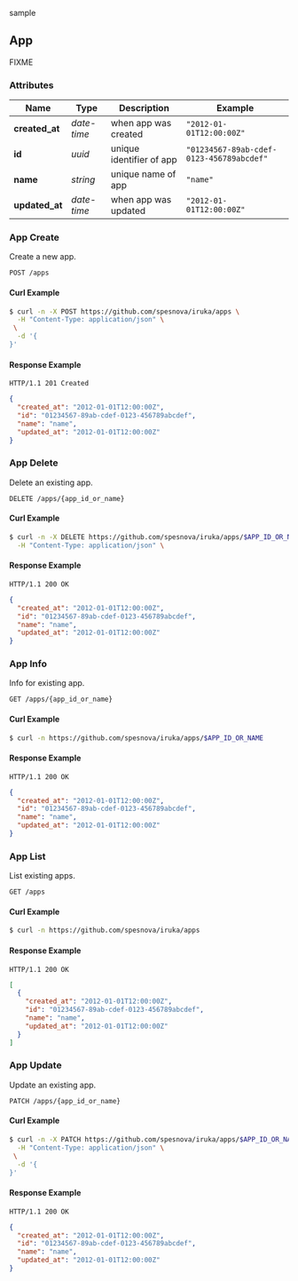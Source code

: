 sample

## App

FIXME

### Attributes

| Name | Type | Description | Example |
| ------- | ------- | ------- | ------- |
| **created_at** | *date-time* | when app was created | `"2012-01-01T12:00:00Z"` |
| **id** | *uuid* | unique identifier of app | `"01234567-89ab-cdef-0123-456789abcdef"` |
| **name** | *string* | unique name of app | `"name"` |
| **updated_at** | *date-time* | when app was updated | `"2012-01-01T12:00:00Z"` |

### App Create

Create a new app.

```
POST /apps
```


#### Curl Example

```bash
$ curl -n -X POST https://github.com/spesnova/iruka/apps \
  -H "Content-Type: application/json" \
 \
  -d '{
}'
```


#### Response Example

```
HTTP/1.1 201 Created
```

```json
{
  "created_at": "2012-01-01T12:00:00Z",
  "id": "01234567-89ab-cdef-0123-456789abcdef",
  "name": "name",
  "updated_at": "2012-01-01T12:00:00Z"
}
```

### App Delete

Delete an existing app.

```
DELETE /apps/{app_id_or_name}
```


#### Curl Example

```bash
$ curl -n -X DELETE https://github.com/spesnova/iruka/apps/$APP_ID_OR_NAME \
  -H "Content-Type: application/json" \
```


#### Response Example

```
HTTP/1.1 200 OK
```

```json
{
  "created_at": "2012-01-01T12:00:00Z",
  "id": "01234567-89ab-cdef-0123-456789abcdef",
  "name": "name",
  "updated_at": "2012-01-01T12:00:00Z"
}
```

### App Info

Info for existing app.

```
GET /apps/{app_id_or_name}
```


#### Curl Example

```bash
$ curl -n https://github.com/spesnova/iruka/apps/$APP_ID_OR_NAME
```


#### Response Example

```
HTTP/1.1 200 OK
```

```json
{
  "created_at": "2012-01-01T12:00:00Z",
  "id": "01234567-89ab-cdef-0123-456789abcdef",
  "name": "name",
  "updated_at": "2012-01-01T12:00:00Z"
}
```

### App List

List existing apps.

```
GET /apps
```


#### Curl Example

```bash
$ curl -n https://github.com/spesnova/iruka/apps
```


#### Response Example

```
HTTP/1.1 200 OK
```

```json
[
  {
    "created_at": "2012-01-01T12:00:00Z",
    "id": "01234567-89ab-cdef-0123-456789abcdef",
    "name": "name",
    "updated_at": "2012-01-01T12:00:00Z"
  }
]
```

### App Update

Update an existing app.

```
PATCH /apps/{app_id_or_name}
```


#### Curl Example

```bash
$ curl -n -X PATCH https://github.com/spesnova/iruka/apps/$APP_ID_OR_NAME \
  -H "Content-Type: application/json" \
 \
  -d '{
}'
```


#### Response Example

```
HTTP/1.1 200 OK
```

```json
{
  "created_at": "2012-01-01T12:00:00Z",
  "id": "01234567-89ab-cdef-0123-456789abcdef",
  "name": "name",
  "updated_at": "2012-01-01T12:00:00Z"
}
```


